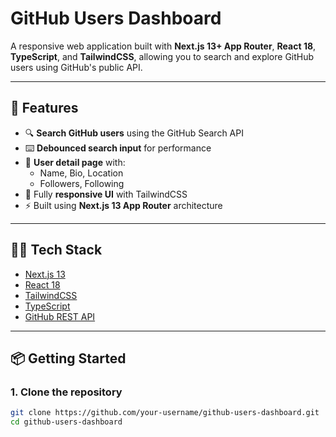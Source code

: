 # GitHub Users Dashboard

A responsive web application built with **Next.js 13+ App Router**, **React 18**, **TypeScript**, and **TailwindCSS**, allowing you to search and explore GitHub users using GitHub's public API.

---

## 🚀 Features

- 🔍 **Search GitHub users** using the GitHub Search API
- ⌨️ **Debounced search input** for performance
- 📄 **User detail page** with:
  - Name, Bio, Location
  - Followers, Following
- 🎨 Fully **responsive UI** with TailwindCSS
- ⚡ Built using **Next.js 13 App Router** architecture

---

## 🧑‍💻 Tech Stack

- [Next.js 13](https://nextjs.org/)
- [React 18](https://react.dev/)
- [TailwindCSS](https://tailwindcss.com/)
- [TypeScript](https://www.typescriptlang.org/)
- [GitHub REST API](https://docs.github.com/en/rest)

---

## 📦 Getting Started

### 1. Clone the repository
```bash
git clone https://github.com/your-username/github-users-dashboard.git
cd github-users-dashboard
